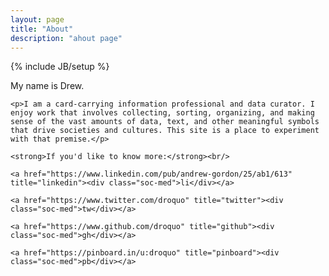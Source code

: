 ```yaml
---
layout: page
title: "About"
description: "ahout page"
---
```

{% include JB/setup %}

  <div id="about-section">
  	<p>My name is Drew.</p>

  	<p>I am a card-carrying information professional and data curator. I enjoy work that involves collecting, sorting, organizing, and making sense of the vast amounts of data, text, and other meaningful symbols that drive societies and cultures. This site is a place to experiment with that premise.</p>

  	<strong>If you'd like to know more:</strong><br/>

  	<a href="https://www.linkedin.com/pub/andrew-gordon/25/ab1/613" title="linkedin"><div class="soc-med">li</div></a>

  	<a href="https://www.twitter.com/droquo" title="twitter"><div class="soc-med">tw</div></a>

  	<a href="https://www.github.com/droquo" title="github"><div class="soc-med">gh</div></a>

    <a href="https://pinboard.in/u:droquo" title="pinboard"><div class="soc-med">pb</div></a>


  </div>
